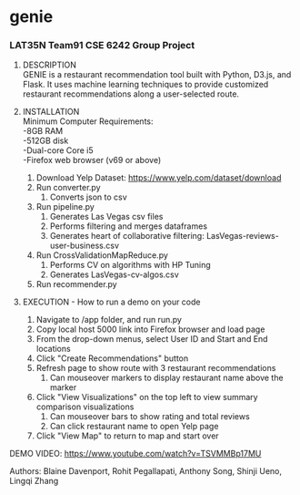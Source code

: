 # genie
### LAT35N Team91 CSE 6242 Group Project

1. DESCRIPTION<br>
GENIE is a restaurant recommendation tool built with Python, D3.js, and Flask. It uses machine learning techniques to provide customized restaurant recommendations along a user-selected route.
1. INSTALLATION<br/>
Minimum Computer Requirements:<br>
-8GB RAM<br>
-512GB disk<br>
-Dual-core Core i5<br>
-Firefox web browser (v69 or above)<br>
   1. Download Yelp Dataset: https://www.yelp.com/dataset/download
   1. Run converter.py
      1. Converts json to csv
   1. Run pipeline.py
      1. Generates Las Vegas csv files
      1. Performs filtering and merges dataframes
      1. Generates heart of collaborative filtering: LasVegas-reviews-user-business.csv
   1. Run CrossValidationMapReduce.py
      1. Performs CV on algorithms with HP Tuning
      1. Generates LasVegas-cv-algos.csv
   1. Run recommender.py

1. EXECUTION - How to run a demo on your code

   1. Navigate to /app folder, and run run.py
   1. Copy local host 5000 link into Firefox browser and load page
   1. From the drop-down menus, select User ID and Start and End locations
   1. Click "Create Recommendations" button
   1. Refresh page to show route with 3 restaurant recommendations
      1. Can mouseover markers to display restaurant name above the marker
   1. Click "View Visualizations" on the top left to view summary comparison visualizations
      1. Can mouseover bars to show rating and total reviews
      1. Can click restaurant name to open Yelp page
   1. Click "View Map" to return to map and start over

DEMO VIDEO: https://www.youtube.com/watch?v=TSVMMBp17MU

Authors: Blaine Davenport, Rohit Pegallapati, Anthony Song, Shinji Ueno, Lingqi Zhang
